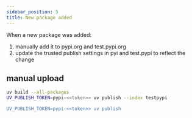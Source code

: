 ```yaml
---
sidebar_position: 5
title: New package added
---
```

When a new package was added:

1. manually add it to pypi.org and test.pypi.org
2. update the trusted publish settings in pyi and test.pypi to reflect the change


## manual upload

```bash
uv build --all-packages
UV_PUBLISH_TOKEN=pypi-<<token>> uv publish --index testpypi

UV_PUBLISH_TOKEN=pypi-<<token>> uv publish
```

